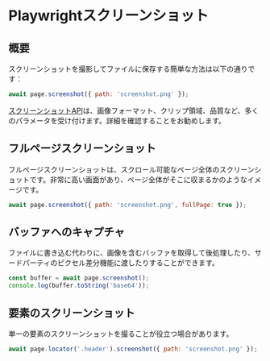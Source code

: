 # Playwrightスクリーンショット

## 概要

スクリーンショットを撮影してファイルに保存する簡単な方法は以下の通りです：

```javascript
await page.screenshot({ path: 'screenshot.png' });
```

[スクリーンショットAPI](/docs/api/class-page#page-screenshot)は、画像フォーマット、クリップ領域、品質など、多くのパラメータを受け付けます。詳細を確認することをお勧めします。

## フルページスクリーンショット

フルページスクリーンショットは、スクロール可能なページ全体のスクリーンショットです。非常に高い画面があり、ページ全体がそこに収まるかのようなイメージです。

```javascript
await page.screenshot({ path: 'screenshot.png', fullPage: true });
```

## バッファへのキャプチャ

ファイルに書き込む代わりに、画像を含むバッファを取得して後処理したり、サードパーティのピクセル差分機能に渡したりすることができます。

```javascript
const buffer = await page.screenshot();
console.log(buffer.toString('base64'));
```

## 要素のスクリーンショット

単一の要素のスクリーンショットを撮ることが役立つ場合があります。

```javascript
await page.locator('.header').screenshot({ path: 'screenshot.png' });